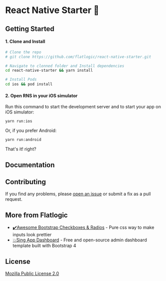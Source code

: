 # React Native Starter 🚀

<!-- [View Demo](https://play.google.com/store/apps/details?id=com.reactnativestarter.upd) | [Download](https://github.com/flatlogic/react-native-starter.git) | [More templates](https://flatlogic.com/templates) | [Support forum](https://flatlogic.com/forum) -->

<!-- *You're viewing the new and updated version of React Native Starter, previous version can be found under the [v1 branch](https://github.com/flatlogic/react-native-starter/tree/v1)* -->

<!-- A powerful react native starter template that bootstraps development of your mobile application. React Native Starter is a mobile application template with lots of built-in components like sidebar, navigation, form elements, etc - all you need to start building your mobile app faster. Check out live demo on [App Store](https://play.google.com/store/apps/details?id=com.reactnativestarter.lite), [Google Play](https://play.google.com/store/apps/details?id=com.reactnativestarter.app). -->

<!-- ![React Native Starter](https://i.imgur.com/vcz4bU6.png) -->
<!-- 
<a href='https://play.google.com/store/apps/details?id=com.reactnativestarter.upd'><img width="200" alt='Get it on Google Play' src='https://play.google.com/intl/en_us/badges/images/generic/en_badge_web_generic.png'/></a>
<a href='https://play.google.com/store/apps/details?id=com.reactnativestarter.upd'><img width="200" alt='Download on App Store' src='https://i.imgur.com/7IxtMV0.png'/></a> -->

<!-- ## What's inside

- Always up-to-date React Native scaffolding
- UI/UX Design from industry experts
- Modular and well-documented structure for application code
- Redux for state management
- React Navigation for simple navigation
- Disk-persisted application state caching
- More than 16 Ready-to-use Pages -->

## Getting Started

#### 1. Clone and Install

```bash
# Clone the repo
# git clone https://github.com/flatlogic/react-native-starter.git

# Navigate to clonned folder and Install dependencies
cd react-native-starter && yarn install

# Install Pods
cd ios && pod install
```

#### 2. Open RNS in your iOS simulator

Run this command to start the development server and to start your app on iOS simulator:
```
yarn run:ios
```

Or, if you prefer Android:
```
yarn run:android
```

That's it! right?

## Documentation

<!-- Our handy documentation can be found on official RNS website: https://docs.reactnativestarter.com  -->

## Contributing

If you find any problems, please [open an issue](https://github.com/flatlogic/react-native-starter/issues/new) or submit a fix as a pull request.

<!-- ## Want more? -->

<!-- We have a premium version of this mobile application template that saves you even more time and money and comes with advanced features:
- Premium RED color scheme
- More than 5 additional screens (such as chat, profile, product item, etc.)
- Contains an extended charting library to visualize all the data you need
- Premium support and updates included
- Much, much more.. -->

<!-- Read more and purchase it at https://reactnativestarter.com -->

<!-- ## Support
For any additional information please go to our [**support forum**](https://flatlogic.com/forum) and raise your questions or feedback provide there. We highly appreciate your participation! -->

<!-- ## How can I support developers?
- Star our GitHub repo :star:
- [Tweet about it](https://twitter.com/intent/tweet?text=Amazing%20Mobile%20Application%20Template%20built%20with%20React%20Native!&url=https://github.com/flatlogic/react-native-starter&via=flatlogic).
- Create pull requests, submit bugs, suggest new features or documentation updates :wrench:
- Follow [@flatlogic on Twitter](https://twitter.com/flatlogic).
- Subscribe to React Native Starter newsletter at [reactnativestarter.com](https://reactnativestarter.com/)
- Like our page on [Facebook](https://www.facebook.com/flatlogic/) :thumbsup: -->

## More from Flatlogic
- [✔️Awesome Bootstrap Checkboxes & Radios](https://github.com/flatlogic/awesome-bootstrap-checkbox) - Pure css way to make inputs look prettier
- [💥Sing App Dashboard](https://github.com/flatlogic/sing-app) - Free and open-source admin dashboard template built with Bootstrap 4 

## License

[Mozilla Public License 2.0](LICENSE)
